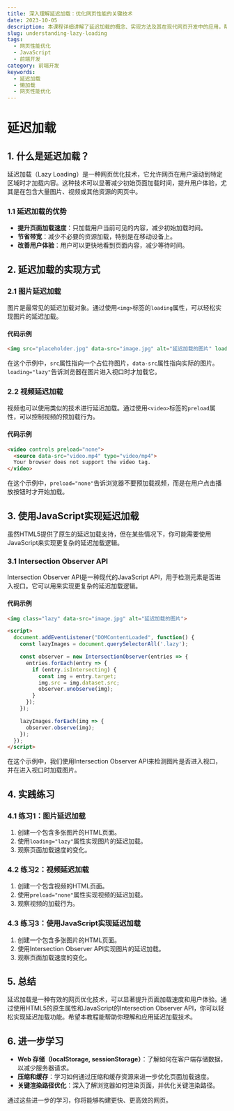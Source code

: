 ```yaml
---
title: 深入理解延迟加载：优化网页性能的关键技术
date: 2023-10-05
description: 本课程详细讲解了延迟加载的概念、实现方法及其在现代网页开发中的应用，帮助开发者优化网页性能，提升用户体验。
slug: understanding-lazy-loading
tags:
  - 网页性能优化
  - JavaScript
  - 前端开发
category: 前端开发
keywords:
  - 延迟加载
  - 懒加载
  - 网页性能优化
---
```


# 延迟加载

## 1. 什么是延迟加载？

延迟加载（Lazy Loading）是一种网页优化技术，它允许网页在用户滚动到特定区域时才加载内容。这种技术可以显著减少初始页面加载时间，提升用户体验，尤其是在包含大量图片、视频或其他资源的网页中。

### 1.1 延迟加载的优势

- **提升页面加载速度**：只加载用户当前可见的内容，减少初始加载时间。
- **节省带宽**：减少不必要的资源加载，特别是在移动设备上。
- **改善用户体验**：用户可以更快地看到页面内容，减少等待时间。

## 2. 延迟加载的实现方式

### 2.1 图片延迟加载

图片是最常见的延迟加载对象。通过使用`<img>`标签的`loading`属性，可以轻松实现图片的延迟加载。

#### 代码示例

```html
<img src="placeholder.jpg" data-src="image.jpg" alt="延迟加载的图片" loading="lazy">
```

在这个示例中，`src`属性指向一个占位符图片，`data-src`属性指向实际的图片。`loading="lazy"`告诉浏览器在图片进入视口时才加载它。

### 2.2 视频延迟加载

视频也可以使用类似的技术进行延迟加载。通过使用`<video>`标签的`preload`属性，可以控制视频的预加载行为。

#### 代码示例

```html
<video controls preload="none">
  <source data-src="video.mp4" type="video/mp4">
  Your browser does not support the video tag.
</video>
```

在这个示例中，`preload="none"`告诉浏览器不要预加载视频，而是在用户点击播放按钮时才开始加载。

## 3. 使用JavaScript实现延迟加载

虽然HTML5提供了原生的延迟加载支持，但在某些情况下，你可能需要使用JavaScript来实现更复杂的延迟加载逻辑。

### 3.1 Intersection Observer API

Intersection Observer API是一种现代的JavaScript API，用于检测元素是否进入视口。它可以用来实现更复杂的延迟加载逻辑。

#### 代码示例

```html
<img class="lazy" data-src="image.jpg" alt="延迟加载的图片">

<script>
  document.addEventListener("DOMContentLoaded", function() {
    const lazyImages = document.querySelectorAll('.lazy');

    const observer = new IntersectionObserver(entries => {
      entries.forEach(entry => {
        if (entry.isIntersecting) {
          const img = entry.target;
          img.src = img.dataset.src;
          observer.unobserve(img);
        }
      });
    });

    lazyImages.forEach(img => {
      observer.observe(img);
    });
  });
</script>
```

在这个示例中，我们使用Intersection Observer API来检测图片是否进入视口，并在进入视口时加载图片。

## 4. 实践练习

### 4.1 练习1：图片延迟加载

1. 创建一个包含多张图片的HTML页面。
2. 使用`loading="lazy"`属性实现图片的延迟加载。
3. 观察页面加载速度的变化。

### 4.2 练习2：视频延迟加载

1. 创建一个包含视频的HTML页面。
2. 使用`preload="none"`属性实现视频的延迟加载。
3. 观察视频的加载行为。

### 4.3 练习3：使用JavaScript实现延迟加载

1. 创建一个包含多张图片的HTML页面。
2. 使用Intersection Observer API实现图片的延迟加载。
3. 观察页面加载速度的变化。

## 5. 总结

延迟加载是一种有效的网页优化技术，可以显著提升页面加载速度和用户体验。通过使用HTML5的原生属性和JavaScript的Intersection Observer API，你可以轻松实现延迟加载功能。希望本教程能帮助你理解和应用延迟加载技术。

## 6. 进一步学习

- **Web 存储（localStorage, sessionStorage）**：了解如何在客户端存储数据，以减少服务器请求。
- **压缩和缓存**：学习如何通过压缩和缓存资源来进一步优化页面加载速度。
- **关键渲染路径优化**：深入了解浏览器如何渲染页面，并优化关键渲染路径。

通过这些进一步的学习，你将能够构建更快、更高效的网页。